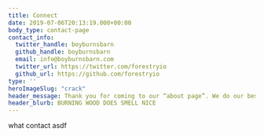```yaml
---
title: Connect
date: 2019-07-06T20:13:19.000+00:00
body_type: contact-page
contact_info:
  twitter_handle: boyburnsbarn
  github_handle: boyburnsbarn
  email: info@boyburnsbarn.com
  twitter_url: https://twitter.com/forestryio
  github_url: https://github.com/forestryio
type: ''
heroImageSlug: "crack"
header_message: Thank you for coming to our “about page”. We do our best here to give you a feel of what it might be like working together and why we might even become friends.
header_blurb: BURNING WOOD DOES SMELL NICE
---
```


what
contact
asdf